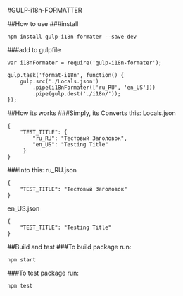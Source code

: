 #GULP-i18n-FORMATTER

##How to use
###install
```
npm install gulp-i18n-formater --save-dev
```
###add to gulpfile
```
var i18nFormater = require('gulp-i18n-formater');

gulp.task('format-i18n', function() {
    gulp.src('./Locals.json')
        .pipe(i18nFormater(['ru_RU', 'en_US']))
        .pipe(gulp.dest('./i18n/'));
});
```

##How its works
###Simply, its Converts this:
Locals.json
```
{
    "TEST_TITLE": {
        "ru_RU": "Тестовый Заголовок",
        "en_US": "Testing Title"
     }
}
```
###Into this:
ru_RU.json
```
{
    "TEST_TITLE": "Тестовый Заголовок"
}
```
en_US.json
```
{
    "TEST_TITLE": "Testing Title"
}
```

##Build and test
###To build package run:
```
npm start
```
###To test package run:
```
npm test
```
